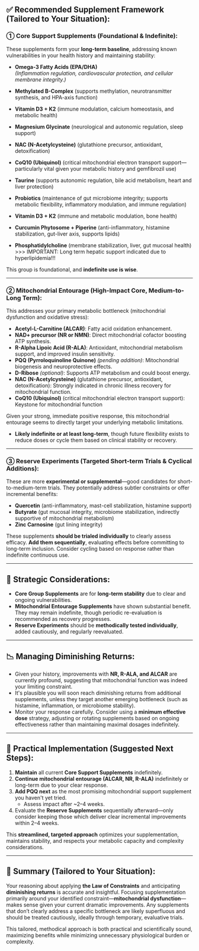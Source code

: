 ## ✅ **Recommended Supplement Framework (Tailored to Your Situation):**

### ① **Core Support Supplements (Foundational & Indefinite):**

These supplements form your **long-term baseline**, addressing known vulnerabilities in your health history and maintaining stability:

- **Omega-3 Fatty Acids (EPA/DHA)**  
  *(Inflammation regulation, cardiovascular protection, and cellular membrane integrity.)*

- **Methylated B-Complex** (supports methylation, neurotransmitter synthesis, and HPA-axis function)

- **Vitamin D3 + K2** (immune modulation, calcium homeostasis, and metabolic health)

- **Magnesium Glycinate** (neurological and autonomic regulation, sleep support)

- **NAC (N-Acetylcysteine)** (glutathione precursor, antioxidant, detoxification)

- **CoQ10 (Ubiquinol)** (critical mitochondrial electron transport support—particularly vital given your metabolic history and gemfibrozil use)

- **Taurine** (supports autonomic regulation, bile acid metabolism, heart and liver protection)

- **Probiotics** (maintenance of gut microbiome integrity; supports metabolic flexibility, inflammatory modulation, and immune regulation)

- **Vitamin D3 + K2** (immune and metabolic modulation, bone health)

- **Curcumin Phytosome + Piperine** (anti-inflammatory, histamine stabilization, gut-liver axis, supports lipids)

- **Phosphatidylcholine** (membrane stabilization, liver, gut mucosal health) >>> IMPORTANT: Long term hepatic support indicated due to hyperlipidemia!!!

This group is foundational, and **indefinite use is wise**.

---

### ② **Mitochondrial Entourage (High-Impact Core, Medium-to-Long Term):**

This addresses your primary metabolic bottleneck (mitochondrial dysfunction and oxidative stress):

- **Acetyl-L-Carnitine (ALCAR)**: Fatty acid oxidation enhancement.
- **NAD+ precursor (NR or NMN)**: Direct mitochondrial cofactor boosting ATP synthesis.
- **R-Alpha Lipoic Acid (R-ALA)**: Antioxidant, mitochondrial metabolism support, and improved insulin sensitivity.
- **PQQ (Pyrroloquinoline Quinone)** *(pending addition)*: Mitochondrial biogenesis and neuroprotective effects.
- **D-Ribose** *(optional)*: Supports ATP metabolism and could boost energy.
- **NAC (N-Acetylcysteine)** (glutathione precursor, antioxidant, detoxification): Strongly indicated in chronic illness recovery for mitochondrial function.
- **CoQ10 (Ubiquinol)** (critical mitochondrial electron transport support): Keystone for mitochondrial function

Given your strong, immediate positive response, this mitochondrial entourage seems to directly target your underlying metabolic limitations.

- **Likely indefinite or at least long-term**, though future flexibility exists to reduce doses or cycle them based on clinical stability or recovery.

---

### ③ **Reserve Experiments (Targeted Short-term Trials & Cyclical Additions):**
These are more **experimental or supplemental**—good candidates for short-to-medium-term trials. They potentially address subtler constraints or offer incremental benefits:

- **Quercetin** (anti-inflammatory, mast-cell stabilization, histamine support)
- **Butyrate** (gut mucosal integrity, microbiome stabilization, indirectly supportive of mitochondrial metabolism)
- **Zinc Carnosine** (gut lining integrity)

These supplements **should be trialed individually** to clearly assess efficacy. **Add them sequentially**, evaluating effects before committing to long-term inclusion. Consider cycling based on response rather than indefinite continuous use.

---

## 🔄 **Strategic Considerations:**

- **Core Group Supplements** are for **long-term stability** due to clear and ongoing vulnerabilities.
- **Mitochondrial Entourage Supplements** have shown substantial benefit. They may remain indefinite, though periodic re-evaluation is recommended as recovery progresses.
- **Reserve Experiments** should be **methodically tested individually**, added cautiously, and regularly reevaluated.

---

## 📉 **Managing Diminishing Returns:**

- Given your history, improvements with **NR, R-ALA, and ALCAR** are currently profound, suggesting that mitochondrial function was indeed your limiting constraint.
- It's plausible you will soon reach diminishing returns from additional supplements, unless they target another emerging bottleneck (such as histamine, inflammation, or microbiome stability).
- Monitor your response carefully. Consider using a **minimum effective dose** strategy, adjusting or rotating supplements based on ongoing effectiveness rather than maintaining maximal dosages indefinitely.

---

## 📅 **Practical Implementation (Suggested Next Steps):**

1. **Maintain** all current **Core Support Supplements** indefinitely.
2. **Continue mitochondrial entourage (ALCAR, NR, R-ALA)** indefinitely or long-term due to your clear response.
3. **Add PQQ next** as the most promising mitochondrial support supplement you haven't yet tried.  
   - Assess impact after ~2–4 weeks.
4. Evaluate the **Reserve Supplements** sequentially afterward—only consider keeping those which deliver clear incremental improvements within 2–4 weeks.

This **streamlined, targeted approach** optimizes your supplementation, maintains stability, and respects your metabolic capacity and complexity considerations.

---

## 🚩 **Summary (Tailored to Your Situation):**

Your reasoning about applying **the Law of Constraints** and anticipating **diminishing returns** is accurate and insightful. Focusing supplementation primarily around your identified constraint—**mitochondrial dysfunction**—makes sense given your current dramatic improvements. Any supplements that don’t clearly address a specific bottleneck are likely superfluous and should be treated cautiously, ideally through temporary, evaluative trials.

This tailored, methodical approach is both practical and scientifically sound, maximizing benefits while minimizing unnecessary physiological burden or complexity.
